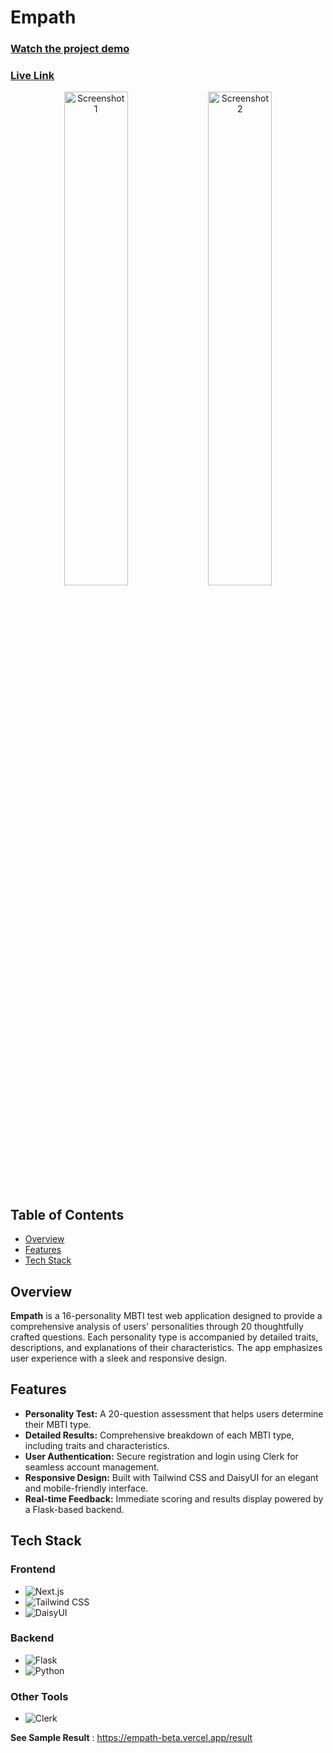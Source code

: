 # Empath

### [Watch the project demo](https://www.youtube.com/watch?v=r5BahYlA2uQ)
### [Live Link ](https://empath-beta.vercel.app)

<p align="center">
  <img src="https://github.com/user-attachments/assets/1af74c51-dfef-4337-ab8a-86670f28c741" alt="Screenshot 1" width="45%">
  <img src="https://github.com/user-attachments/assets/9d86e9ff-01cb-4d5c-b4b0-89cc964d0133" alt="Screenshot 2" width="45%">
</p>

## Table of Contents

- [Overview](#overview)
- [Features](#features)
- [Tech Stack](#tech-stack)

## Overview

**Empath** is a 16-personality MBTI test web application designed to provide a comprehensive analysis of users' personalities through 20 thoughtfully crafted questions. Each personality type is accompanied by detailed traits, descriptions, and explanations of their characteristics. The app emphasizes user experience with a sleek and responsive design.

## Features

- **Personality Test:** A 20-question assessment that helps users determine their MBTI type.
- **Detailed Results:** Comprehensive breakdown of each MBTI type, including traits and characteristics.
- **User Authentication:** Secure registration and login using Clerk for seamless account management.
- **Responsive Design:** Built with Tailwind CSS and DaisyUI for an elegant and mobile-friendly interface.
- **Real-time Feedback:** Immediate scoring and results display powered by a Flask-based backend.

## Tech Stack

### Frontend
- ![Next.js](https://img.shields.io/badge/-Next.js-000000?style=for-the-badge&logo=next.js&logoColor=white)
- ![Tailwind CSS](https://img.shields.io/badge/-TailwindCSS-06B6D4?style=for-the-badge&logo=tailwindcss&logoColor=white)
- ![DaisyUI](https://img.shields.io/badge/-DaisyUI-FF6D00?style=for-the-badge&logo=daisyui&logoColor=white)

### Backend
- ![Flask](https://img.shields.io/badge/-Flask-000000?style=for-the-badge&logo=flask&logoColor=white)
- ![Python](https://img.shields.io/badge/-Python-3776AB?style=for-the-badge&logo=python&logoColor=white)

### Other Tools
- ![Clerk](https://img.shields.io/badge/-Clerk-0D1117?style=for-the-badge&logo=clerk&logoColor=white)

**See Sample Result** : https://empath-beta.vercel.app/result 